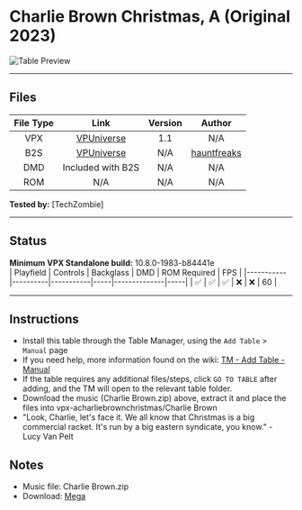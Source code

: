 ﻿# Charlie Brown Christmas, A (Original 2023)

![Table Preview](../../images/vpx-acharliebrownchristmas.jpg)

---

## Files
| File Type | Link | Version | Author |
|:---------:|:----:|:-------:|:------:|
| VPX | [VPUniverse](https://vpuniverse.com/files/file/17613-a-charlie-brown-christmas-feat-the-vince-guaraldi-trio-idigstuff-2023-w-vr-room/) | 1.1 | N/A |
| B2S | [VPUniverse](https://vpuniverse.com/files/file/17612-charlie-brown-christmas-original-2023-b2s-23-scn-full-dmd/) | N/A | [hauntfreaks](https://vpuniverse.com/profile/5216-hauntfreaks/) |
| DMD | Included with B2S | N/A | N/A |
| ROM | N/A | N/A | N/A |

**Tested by:** [TechZombie]

---

## Status 
**Minimum VPX Standalone build:** 10.8.0-1983-b84441e  
| Playfield | Controls | Backglass | DMD | ROM Required | FPS | 
|-----------|----------|-----------|-----|--------------|-----|
| :white_check_mark: | :white_check_mark: | :white_check_mark: | :x: | :x: | 60 |

---

## Instructions

- Install this table through the Table Manager, using the `Add Table` > `Manual` page
- If you need help, more information found on the wiki: [TM - Add Table - Manual](https://github.com/LegendsUnchained/vpx-standalone-alp4k/wiki/%5B04%5D-%F0%9F%A7%A1-TM-%E2%80%90-Other-Features#add-table---manual)
- If the table requires any additional files/steps, click `GO TO TABLE` after adding, and the TM will open to the relevant table folder.
- Download the music (Charlie Brown.zip) above, extract it and place the files into vpx-acharliebrownchristmas/Charlie Brown
- "Look, Charlie, let's face it. We all know that Christmas is a big commercial racket. It's run by a big eastern syndicate, you know." - Lucy Van Pelt

## Notes
- Music file: Charlie Brown.zip  
- Download: [Mega](https://mega.nz/folder/1VIghDZK#HE57FDs0_Bb2Hwb3odgUlg)
